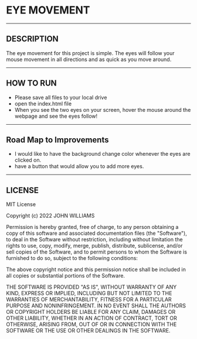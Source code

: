 <h1>EYE MOVEMENT</h1>
<hr>

<h2>DESCRIPTION</H2>
The eye movement for this project is simple. The eyes will follow your mouse movement in all directions and as quick as you move around. 
<hr>

<h2>HOW TO RUN</h2>
<ul>
  <li>Please save all files to your local drive</li>
  <li>open the index.html file</li>
  <li>When you see the two eyes on your screen, hover the mouse around the webpage and see the eyes follow!</li>
</ul>

<hr>
<h2>Road Map to Improvements</h2>
<ul>
  <li>I would like to have the background change color whenever the eyes are clicked on.</li>
  <li>have a button that would allow you to add more eyes.</li>
</ul>
<hr>
<h2>LICENSE</h2>
MIT License

Copyright (c) 2022 JOHN WILLIAMS

Permission is hereby granted, free of charge, to any person obtaining a copy
of this software and associated documentation files (the "Software"), to deal
in the Software without restriction, including without limitation the rights
to use, copy, modify, merge, publish, distribute, sublicense, and/or sell
copies of the Software, and to permit persons to whom the Software is
furnished to do so, subject to the following conditions:

The above copyright notice and this permission notice shall be included in all
copies or substantial portions of the Software.

THE SOFTWARE IS PROVIDED "AS IS", WITHOUT WARRANTY OF ANY KIND, EXPRESS OR
IMPLIED, INCLUDING BUT NOT LIMITED TO THE WARRANTIES OF MERCHANTABILITY,
FITNESS FOR A PARTICULAR PURPOSE AND NONINFRINGEMENT. IN NO EVENT SHALL THE
AUTHORS OR COPYRIGHT HOLDERS BE LIABLE FOR ANY CLAIM, DAMAGES OR OTHER
LIABILITY, WHETHER IN AN ACTION OF CONTRACT, TORT OR OTHERWISE, ARISING FROM,
OUT OF OR IN CONNECTION WITH THE SOFTWARE OR THE USE OR OTHER DEALINGS IN THE
SOFTWARE.
